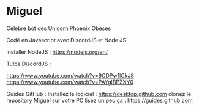 # Miguel
Celebre bot des Unicorn Phoenix Obèses

Codé en Javascript avec DiscordJS et Node JS

installer NodeJS : https://nodejs.org/en/

Tutos DiscordJS : 

https://www.youtube.com/watch?v=9CDPw1lCkJ8
https://www.youtube.com/watch?v=PAYglBPZXY0

Guides GitHub : 
Installez le logiciel : https://desktop.github.com
clonez le repository Miguel sur votre PC
lisez un peu ça : https://guides.github.com
